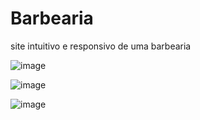 # Barbearia
site intuitivo e responsivo de uma barbearia

![image](https://github.com/marinacanal/Barbearia/assets/121324624/41c93d1c-9801-4c03-9a78-65698f079471)

![image](https://github.com/marinacanal/Barbearia/assets/121324624/dc4491b8-05a8-459d-b2dc-6944627b87a0)

![image](https://github.com/marinacanal/Barbearia/assets/121324624/ef54124f-d3c9-4fbb-8b24-faabb71c817f)


